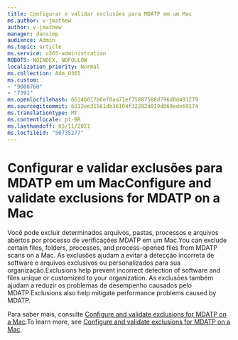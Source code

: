 ```yaml
---
title: Configurar e validar exclusões para MDATP em um Mac
ms.author: v-jmathew
author: v-jmathew
manager: dansimp
audience: Admin
ms.topic: article
ms.service: o365-administration
ROBOTS: NOINDEX, NOFOLLOW
localization_priority: Normal
ms.collection: Adm_O365
ms.custom:
- "9000760"
- "7391"
ms.openlocfilehash: 6614b017b6ef0aa71ef75887588d796d0d491279
ms.sourcegitcommit: 6312ee31561db36104f32282d019d069ede69174
ms.translationtype: MT
ms.contentlocale: pt-BR
ms.lasthandoff: 03/11/2021
ms.locfileid: "50735277"
---
```

# <a name="configure-and-validate-exclusions-for-mdatp-on-a-mac"></a><span data-ttu-id="37c5d-102">Configurar e validar exclusões para MDATP em um Mac</span><span class="sxs-lookup"><span data-stu-id="37c5d-102">Configure and validate exclusions for MDATP on a Mac</span></span>

<span data-ttu-id="37c5d-103">Você pode excluir determinados arquivos, pastas, processos e arquivos abertos por processo de verificações MDATP em um Mac.</span><span class="sxs-lookup"><span data-stu-id="37c5d-103">You can exclude certain files, folders, processes, and process-opened files from MDATP scans on a Mac.</span></span> <span data-ttu-id="37c5d-104">As exclusões ajudam a evitar a detecção incorreta de software e arquivos exclusivos ou personalizados para sua organização.</span><span class="sxs-lookup"><span data-stu-id="37c5d-104">Exclusions help prevent incorrect detection of software and files unique or customized to your organization.</span></span> <span data-ttu-id="37c5d-105">As exclusões também ajudam a reduzir os problemas de desempenho causados pelo MDATP.</span><span class="sxs-lookup"><span data-stu-id="37c5d-105">Exclusions also help mitigate performance problems caused by MDATP.</span></span>

<span data-ttu-id="37c5d-106">Para saber mais, consulte [Configure and validate exclusions for MDATP on a Mac](https://go.microsoft.com/fwlink/?linkid=2144616).</span><span class="sxs-lookup"><span data-stu-id="37c5d-106">To learn more, see [Configure and validate exclusions for MDATP on a Mac](https://go.microsoft.com/fwlink/?linkid=2144616).</span></span>
